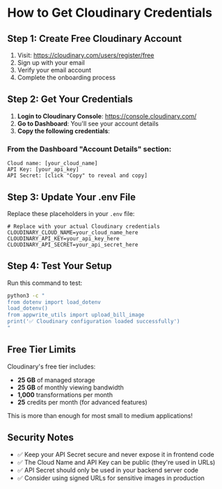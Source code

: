 # How to Get Cloudinary Credentials

## Step 1: Create Free Cloudinary Account

1. Visit: https://cloudinary.com/users/register/free
2. Sign up with your email
3. Verify your email account
4. Complete the onboarding process

## Step 2: Get Your Credentials

1. **Login to Cloudinary Console**: https://console.cloudinary.com/
2. **Go to Dashboard**: You'll see your account details
3. **Copy the following credentials**:

### From the Dashboard "Account Details" section:

```
Cloud name: [your_cloud_name]
API Key: [your_api_key] 
API Secret: [click "Copy" to reveal and copy]
```

## Step 3: Update Your .env File

Replace these placeholders in your `.env` file:

```env
# Replace with your actual Cloudinary credentials
CLOUDINARY_CLOUD_NAME=your_cloud_name_here
CLOUDINARY_API_KEY=your_api_key_here  
CLOUDINARY_API_SECRET=your_api_secret_here
```

## Step 4: Test Your Setup

Run this command to test:

```bash
python3 -c "
from dotenv import load_dotenv
load_dotenv()
from appwrite_utils import upload_bill_image
print('✅ Cloudinary configuration loaded successfully')
"
```

## Free Tier Limits

Cloudinary's free tier includes:
- **25 GB** of managed storage
- **25 GB** of monthly viewing bandwidth  
- **1,000** transformations per month
- **25** credits per month (for advanced features)

This is more than enough for most small to medium applications!

## Security Notes

- ✅ Keep your API Secret secure and never expose it in frontend code
- ✅ The Cloud Name and API Key can be public (they're used in URLs)
- ✅ API Secret should only be used in your backend server code
- ✅ Consider using signed URLs for sensitive images in production

